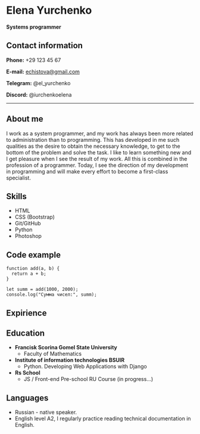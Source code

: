 # Elena Yurchenko

**Systems programmer**

## Contact information

**Phone:** +29 123 45 67

**E-mail:** echistova@gmail.com

**Telegram:** @el_yurchenko

**Discord:** @iurchenkoelena

**************

## About me

I work as a system programmer, and my work has always been more related to administration than to programming. This has developed in me such qualities as the desire to obtain the necessary knowledge, to get to the bottom of the problem and solve the task.
I like to learn something new and I get pleasure when I see the result of my work. All this is combined in the profession of a programmer.
Today, I see the direction of my development in programming and will make every effort to become a first-class specialist.

## Skills
* HTML
* CSS (Bootstrap)
* Git/GitHub
* Python
* Photoshop

## Code example

```
function add(a, b) {
  return a + b;
}

let summ = add(1000, 2000);
console.log("Сумма чисел:", summ);
```

## Expirience


## Education

 * **Francisk Scorina Gomel State University**
    * Faculty of Mathematics
 * **Institute of information technologies BSUIR**
    * Python. Developing Web Applications with Django
 * **Rs School**
    * JS / Front-end Pre-school RU Course (in progress...)

 ## Languages
* Russian - native speaker.
* English level A2, I regularly practice reading technical documentation in English.